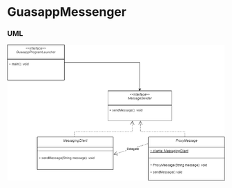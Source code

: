 # GuasappMessenger

### UML 

![](https://github.com/NicolasOrtiz05/TALLER2_SOFTWARE_PUNTO2/blob/master/UML_PUNTO_DOS.png)
